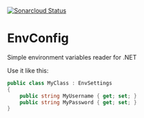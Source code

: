 [![Sonarcloud Status](https://sonarcloud.io/api/project_badges/measure?project=Gaardsholt_barcoder&metric=alert_status)](https://sonarcloud.io/dashboard?id=Gaardsholt_barcoder)

# EnvConfig
Simple environment variables reader for .NET

Use it like this:
```csharp
public class MyClass : EnvSettings
{
    public string MyUsername { get; set; }
    public string MyPassword { get; set; }
}
```
